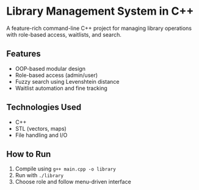 # Library Management System in C++

A feature-rich command-line C++ project for managing library operations with role-based access, waitlists, and search.

## Features
- OOP-based modular design
- Role-based access (admin/user)
- Fuzzy search using Levenshtein distance
- Waitlist automation and fine tracking

## Technologies Used
- C++
- STL (vectors, maps)
- File handling and I/O

## How to Run
1. Compile using `g++ main.cpp -o library`
2. Run with `./library`
3. Choose role and follow menu-driven interface
